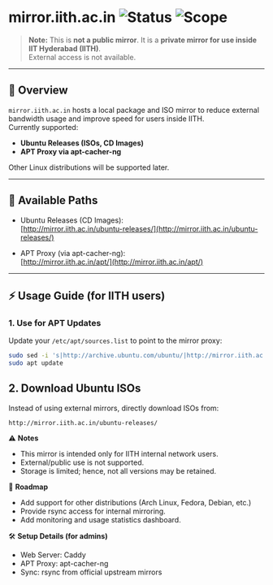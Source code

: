 # mirror.iith.ac.in ![Status](https://img.shields.io/badge/status-active-brightgreen) ![Scope](https://img.shields.io/badge/scope-private-blue)

> **Note:** This is **not a public mirror**. It is a **private mirror for use inside IIT Hyderabad (IITH)**.  
> External access is not available.

---

## 📌 Overview

`mirror.iith.ac.in` hosts a local package and ISO mirror to reduce external bandwidth usage and improve speed for users inside IITH.  
Currently supported:

- **Ubuntu Releases (ISOs, CD Images)**
- **APT Proxy via apt-cacher-ng**

Other Linux distributions will be supported later.

---

## 📂 Available Paths

- Ubuntu Releases (CD Images):  
  [http://mirror.iith.ac.in/ubuntu-releases/](http://mirror.iith.ac.in/ubuntu-releases/)

- APT Proxy (via apt-cacher-ng):  
  [http://mirror.iith.ac.in/apt/](http://mirror.iith.ac.in/apt/)

---

## ⚡ Usage Guide (for IITH users)

### 1. Use for APT Updates

Update your `/etc/apt/sources.list` to point to the mirror proxy:

```bash
sudo sed -i 's|http://archive.ubuntu.com/ubuntu/|http://mirror.iith.ac.in/apt/ubuntu/|g' /etc/apt/sources.list
sudo apt update
```

## 2. Download Ubuntu ISOs

Instead of using external mirrors, directly download ISOs from:
```
http://mirror.iith.ac.in/ubuntu-releases/
```

⚠️ **Notes**

- This mirror is intended only for IITH internal network users.
- External/public use is not supported.
- Storage is limited; hence, not all versions may be retained.

🚀 **Roadmap**

- Add support for other distributions (Arch Linux, Fedora, Debian, etc.)
- Provide rsync access for internal mirroring.
- Add monitoring and usage statistics dashboard.

🛠️ **Setup Details (for admins)**

- Web Server: Caddy
- APT Proxy: apt-cacher-ng
- Sync: rsync from official upstream mirrors
